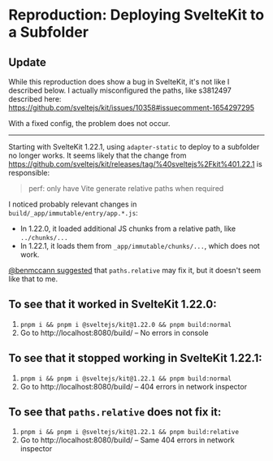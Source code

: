# Reproduction: Deploying SvelteKit to a Subfolder

## Update

While this reproduction does show a bug in SvelteKit, it's not like I described below. I actually misconfigured the paths, like s3812497 described here: https://github.com/sveltejs/kit/issues/10358#issuecomment-1654297295

With a fixed config, the problem does not occur.

---

Starting with SvelteKit 1.22.1, using `adapter-static` to deploy to a subfolder no longer works. It seems likely that the change from https://github.com/sveltejs/kit/releases/tag/%40sveltejs%2Fkit%401.22.1 is responsible:

> perf: only have Vite generate relative paths when required

I noticed probably relevant changes in `build/_app/immutable/entry/app.*.js`:

- In 1.22.0, it loaded additional JS chunks from a relative path, like `../chunks/...`
- In 1.22.1, it loads them from `_app/immutable/chunks/...`, which does not work.

[@benmccann suggested](https://github.com/sveltejs/kit/pull/10287#issuecomment-1627709727) that `paths.relative` may fix it, but it doesn't seem like that to me.


## To see that it worked in SvelteKit 1.22.0:

1. `pnpm i && pnpm i @sveltejs/kit@1.22.0 && pnpm build:normal`
2. Go to http://localhost:8080/build/ – No errors in console

## To see that it stopped working in SvelteKit 1.22.1:

1. `pnpm i && pnpm i @sveltejs/kit@1.22.1 && pnpm build:normal`
2. Go to http://localhost:8080/build/ – 404 errors in network inspector


## To see that `paths.relative` does not fix it:

1. `pnpm i && pnpm i @sveltejs/kit@1.22.1 && pnpm build:relative`
2. Go to http://localhost:8080/build/ – Same 404 errors in network inspector
